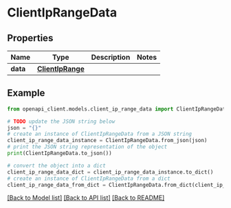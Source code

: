 # ClientIpRangeData


## Properties

Name | Type | Description | Notes
------------ | ------------- | ------------- | -------------
**data** | [**ClientIpRange**](ClientIpRange.md) |  | 

## Example

```python
from openapi_client.models.client_ip_range_data import ClientIpRangeData

# TODO update the JSON string below
json = "{}"
# create an instance of ClientIpRangeData from a JSON string
client_ip_range_data_instance = ClientIpRangeData.from_json(json)
# print the JSON string representation of the object
print(ClientIpRangeData.to_json())

# convert the object into a dict
client_ip_range_data_dict = client_ip_range_data_instance.to_dict()
# create an instance of ClientIpRangeData from a dict
client_ip_range_data_from_dict = ClientIpRangeData.from_dict(client_ip_range_data_dict)
```
[[Back to Model list]](../README.md#documentation-for-models) [[Back to API list]](../README.md#documentation-for-api-endpoints) [[Back to README]](../README.md)


